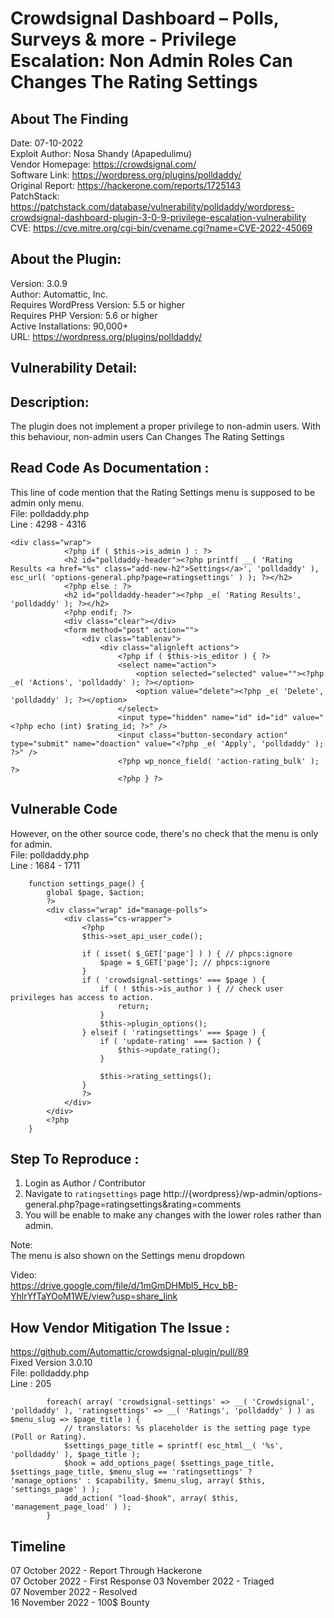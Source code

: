 # Crowdsignal Dashboard – Polls, Surveys & more - Privilege Escalation: Non Admin Roles Can Changes The Rating Settings

## About The Finding
Date: 07-10-2022  
Exploit Author: Nosa Shandy (Apapedulimu)  
Vendor Homepage: https://crowdsignal.com/  
Software Link: https://wordpress.org/plugins/polldaddy/  
Original Report: https://hackerone.com/reports/1725143  
PatchStack: https://patchstack.com/database/vulnerability/polldaddy/wordpress-crowdsignal-dashboard-plugin-3-0-9-privilege-escalation-vulnerability  
CVE: https://cve.mitre.org/cgi-bin/cvename.cgi?name=CVE-2022-45069   

## About the Plugin:
Version: 3.0.9  
Author: Automattic, Inc.  
Requires WordPress Version: 5.5 or higher  
Requires PHP Version: 5.6 or higher  
Active Installations: 90,000+  
URL: https://wordpress.org/plugins/polldaddy/  

## Vulnerability Detail: 
## Description: 
The plugin does not implement a proper privilege to non-admin users. With this behaviour, non-admin users Can Changes The Rating Settings

## Read Code As Documentation : 

This line of code mention that the Rating Settings menu is supposed to be admin only menu.  
File: polldaddy.php  
Line : 4298 - 4316  

```
<div class="wrap">
			<?php if ( $this->is_admin ) : ?>
			<h2 id="polldaddy-header"><?php printf( __( 'Rating Results <a href="%s" class="add-new-h2">Settings</a>', 'polldaddy' ), esc_url( 'options-general.php?page=ratingsettings' ) ); ?></h2>
			<?php else : ?>
			<h2 id="polldaddy-header"><?php _e( 'Rating Results', 'polldaddy' ); ?></h2>
			<?php endif; ?>
			<div class="clear"></div>
			<form method="post" action="">
				<div class="tablenav">
					<div class="alignleft actions">
						<?php if ( $this->is_editor ) { ?>
						<select name="action">
							<option selected="selected" value=""><?php _e( 'Actions', 'polldaddy' ); ?></option>
							<option value="delete"><?php _e( 'Delete', 'polldaddy' ); ?></option>
						</select>
						<input type="hidden" name="id" id="id" value="<?php echo (int) $rating_id; ?>" />
						<input class="button-secondary action" type="submit" name="doaction" value="<?php _e( 'Apply', 'polldaddy' ); ?>" />
						<?php wp_nonce_field( 'action-rating_bulk' ); ?>
						<?php } ?>
```

## Vulnerable Code 
However, on the other source code, there's no check that the menu is only for admin.  
File: polldaddy.php  
Line : 1684 - 1711  

```
	function settings_page() {
		global $page, $action;
		?>
		<div class="wrap" id="manage-polls">
			<div class="cs-wrapper">
				<?php
				$this->set_api_user_code();

				if ( isset( $_GET['page'] ) ) { // phpcs:ignore
					$page = $_GET['page']; // phpcs:ignore
				}
				if ( 'crowdsignal-settings' === $page ) {
					if ( ! $this->is_author ) { // check user privileges has access to action.
						return;
					}
					$this->plugin_options();
				} elseif ( 'ratingsettings' === $page ) {
					if ( 'update-rating' === $action ) {
						$this->update_rating();
					}

					$this->rating_settings();
				}
				?>
			</div>
		</div>
		<?php
	}
```

## Step To Reproduce :
1. Login as Author / Contributor
2. Navigate to `ratingsettings` page http://{wordpress}/wp-admin/options-general.php?page=ratingsettings&rating=comments
3. You will be enable to make any changes with the lower roles rather than admin.

Note:  
The menu is also shown on the Settings menu dropdown

Video:  
https://drive.google.com/file/d/1mGmDHMbl5_Hcv_bB-YhlrYfTaYOoM1WE/view?usp=share_link

## How Vendor Mitigation The Issue :

https://github.com/Automattic/crowdsignal-plugin/pull/89  
Fixed Version 3.0.10  
File: polldaddy.php  
Line : 205  

```
		foreach( array( 'crowdsignal-settings' => __( 'Crowdsignal', 'polldaddy' ), 'ratingsettings' => __( 'Ratings', 'polldaddy' ) ) as $menu_slug => $page_title ) {
			// translators: %s placeholder is the setting page type (Poll or Rating).
			$settings_page_title = sprintf( esc_html__( '%s', 'polldaddy' ), $page_title );
			$hook = add_options_page( $settings_page_title, $settings_page_title, $menu_slug == 'ratingsettings' ? 'manage_options' : $capability, $menu_slug, array( $this, 'settings_page' ) );
			add_action( "load-$hook", array( $this, 'management_page_load' ) );
		}
```

## Timeline
07 October 2022 - Report Through Hackerone  
07 October 2022 - First Response 
03 November 2022 - Triaged  
07 November 2022 - Resolved  
16 November 2022 - 100$ Bounty  